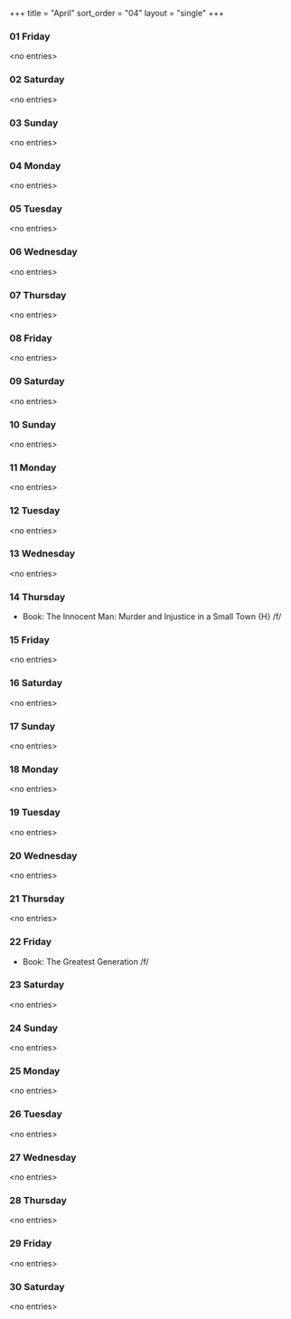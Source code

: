+++
title = "April"
sort_order = "04"
layout = "single"
+++

### 01 Friday


\<no entries\>


### 02 Saturday


\<no entries\>


### 03 Sunday


\<no entries\>


### 04 Monday


\<no entries\>


### 05 Tuesday


\<no entries\>


### 06 Wednesday


\<no entries\>


### 07 Thursday


\<no entries\>


### 08 Friday


\<no entries\>


### 09 Saturday


\<no entries\>


### 10 Sunday


\<no entries\>


### 11 Monday


\<no entries\>


### 12 Tuesday


\<no entries\>


### 13 Wednesday


\<no entries\>


### 14 Thursday


* Book: The Innocent Man: Murder and Injustice in a Small Town {H} /f/


### 15 Friday


\<no entries\>


### 16 Saturday


\<no entries\>


### 17 Sunday


\<no entries\>


### 18 Monday


\<no entries\>


### 19 Tuesday


\<no entries\>


### 20 Wednesday


\<no entries\>


### 21 Thursday


\<no entries\>


### 22 Friday


* Book: The Greatest Generation /f/


### 23 Saturday


\<no entries\>


### 24 Sunday


\<no entries\>


### 25 Monday


\<no entries\>


### 26 Tuesday


\<no entries\>


### 27 Wednesday


\<no entries\>


### 28 Thursday


\<no entries\>


### 29 Friday


\<no entries\>


### 30 Saturday


\<no entries\>

